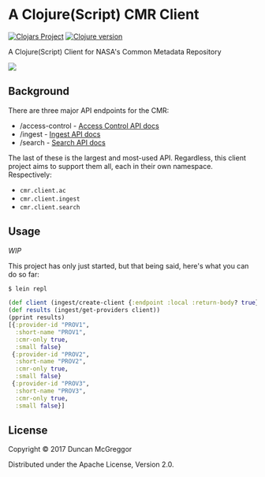 # A Clojure(Script) CMR Client

<!--
[![Build Status][travis badge]][travis]
[![Dependencies Status][deps-badge]][deps]
/-->
[![Clojars Project][clojars-badge]][clojars] [![Clojure version][clojure-v]](project.clj)
<!--
[![Tag][tag-badge]][tag]
/-->

A Clojure(Script) Client for NASA's Common Metadata Repository

[![][logo]][logo]


## Background

There are three major API endpoints for the CMR:

* /access-control - [Access Control API docs][ac-api-docs]
* /ingest - [Ingest API docs][ingest-api-docs]
* /search - [Search API docs][search-api-docs]

The last of these is the largest and most-used API. Regardless, this client
project aims to support them all, each in their own namespace. Respectively:

* `cmr.client.ac`
* `cmr.client.ingest`
* `cmr.client.search`


## Usage

*WIP*

This project has only just started, but that being said, here's what you can
do so far:

```bash
$ lein repl
```
```clj
(def client (ingest/create-client {:endpoint :local :return-body? true}))
(def results (ingest/get-providers client))
(pprint results)
[{:provider-id "PROV1",
  :short-name "PROV1",
  :cmr-only true,
  :small false}
 {:provider-id "PROV2",
  :short-name "PROV2",
  :cmr-only true,
  :small false}
 {:provider-id "PROV3",
  :short-name "PROV3",
  :cmr-only true,
  :small false}]
```


## License

Copyright © 2017 Duncan McGreggor

Distributed under the Apache License, Version 2.0.


<!-- Named page links below: /-->

[logo]: misc/images/ohboyohboyohboy.gif
[travis]: https://travis-ci.org/oubiwann/cmr-client
[travis badge]: https://img.shields.io/travis/oubiwann/cmr-client.svg

[deps]: http://jarkeeper.com/gov.nasa.earthdata/cmr-client
[deps-badge]: http://jarkeeper.com/clojusc/gov.nasa.earthdata/cmr-client.svg
[tag-badge]: https://img.shields.io/github/tag/gov.nasa.earthdata/cmr-client.svg
[tag]: https://github.com/clojusc/dragon/tags
[clojure-v]: https://img.shields.io/badge/clojure-1.8.0-blue.svg
[jdk-v]: https://img.shields.io/badge/jdk-1.7+-blue.svg
[clojars]: https://clojars.org/gov.nasa.earthdata/cmr-client
[clojars-badge]: https://img.shields.io/clojars/v/gov.nasa.earthdata/cmr-client.svg

[ac-api-docs]: https://cmr.earthdata.nasa.gov/access-control/site/docs/access-control/api.html
[ingest-api-docs]: https://cmr.earthdata.nasa.gov/ingest/site/docs/ingest/api.html
[search-api-docs]: https://cmr.earthdata.nasa.gov/search/site/docs/search/api.html
